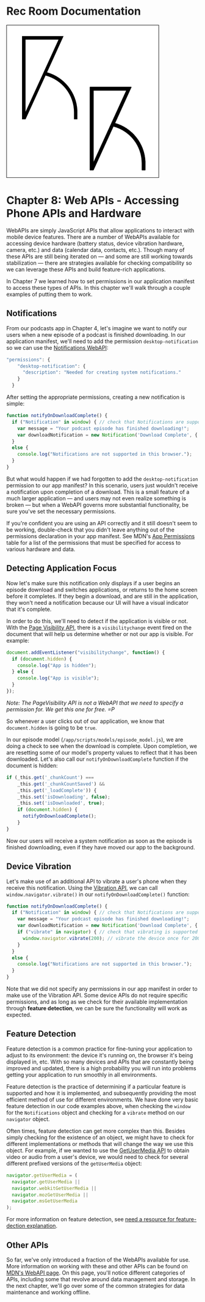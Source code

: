 # Rec Room Documentation

![Rec Room logo](images/recroom-logo.jpg?raw=true)


# Chapter 8: Web APIs - Accessing Phone APIs and Hardware

WebAPIs are simply JavaScript APIs that allow applications to interact with mobile device features. There are a number of WebAPIs available for accessing device hardware (battery status, device vibration hardware, camera, etc.) and data (calendar data, contacts, etc.). Though many of these APIs are still being iterated on &mdash; and some are still working towards stabilization &mdash; there are strategies available for checking compatibility so we can leverage these APIs and build feature-rich applications.

In Chapter 7 we learned how to set permissions in our application manifest to access these types of APIs. In this chapter we'll walk through a couple examples of putting them to work.

## Notifications 
From our podcasts app in Chapter 4, let's imagine we want to notify our users when a new episode of a podcast is finished downloading. In our application manifest, we'll need to add the permission `desktop-notification` so we can use the [Notifications WebAPI](https://developer.mozilla.org/en-US/docs/Web/API/Notification/Using_Web_Notifications):

```javascript
"permissions": {
    "desktop-notification": {
      "description": "Needed for creating system notifications."
    }
  }
````

After setting the appropriate permissions, creating a new notification is simple:

```javascript
function notifyOnDownloadComplete() {
  if ("Notification" in window) { // check that Notifications are supported in our browser
    var message = "Your podcast episode has finished downloading!";
    var downloadNotification = new Notification('Download Complete', { body: message });
  }
  else {
    console.log("Notifications are not supported in this browser.");
  }
}
````

But what would happen if we had forgotten to add the `desktop-notification` permission to our app manifest? In this scenario, users just wouldn't receive a notification upon completion of a download. This is a small feature of a much larger application &mdash; and users may not even realize something is broken &mdash; but when a WebAPI governs more substantial functionality, be sure you've set the necessary permissions.

If you're confident you are using an API correctly and it still doesn't seem to be working, double-check that you didn't leave anything out of the permissions declaration in your app manifest. See MDN's [App Permissions](https://developer.mozilla.org/en-US/Apps/Build/App_permissions) table for a list of the permissions that must be specified for access to various hardware and data.

## Detecting Application Focus
Now let's make sure this notification only displays if a user begins an episode download and switches applications, or returns to the home screen before it completes. If they begin a download, and are still in the application, they won't need a notification because our UI will have a visual indicator that it's complete.

In order to do this, we'll need to detect if the application is visible or not. With the [Page Visibility API](https://developer.mozilla.org/en-US/docs/Web/Guide/User_experience/Using_the_Page_Visibility_API), there is a `visibilitychange` event fired on the document that will help us determine whether or not our app is visible. For example:

```javascript
document.addEventListener("visibilitychange", function() {
  if (document.hidden) {
    console.log("App is hidden");
  } else {
    console.log("App is visible");
  } 
});
````

*Note: The PageVisibility API is not a WebAPI that we need to specify a permission for. We get this one for free. =P*

So whenever a user clicks out of our application, we know that `document.hidden` is going to be `true`.

In our episode model (`/app/scripts/models/episode_model.js`), we are doing a check to see when the download is complete. Upon completion, we are resetting some of our model's property values to reflect that it has been downloaded. Let's also call our `notifyOnDownloadComplete` function if the document is hidden:

```javascript
if (_this.get('_chunkCount') ===
    _this.get('_chunkCountSaved') &&
    _this.get('_loadComplete')) {
    _this.set('isDownloading', false);
    _this.set('isDownloaded', true);
    if (document.hidden) {
      notifyOnDownloadComplete();
    }
}
````

Now our users will receive a system notification as soon as the episode is finished downloading, even if they have moved our app to the background. 

## Device Vibration

Let's make use of an additional API to vibrate a user's phone when they receive this notification. Using the [Vibration API](https://developer.mozilla.org/en-US/docs/Web/Guide/API/Vibration), we can call `window.navigator.vibrate()` in our `notifyOnDownloadComplete()` function:

```javascript
function notifyOnDownloadComplete() {
  if ("Notification" in window) { // check that Notifications are supported in our browser
    var message = "Your podcast episode has finished downloading!";
    var downloadNotification = new Notification('Download Complete', { body: message });
    if ("vibrate" in navigator) { // check that vibrating is supported on our device
      window.navigator.vibrate(200); // vibrate the device once for 200ms
    }
  }
  else {
    console.log("Notifications are not supported in this browser.");
  }
}
````

Note that we did not specify any permissions in our app manifest in order to make use of the Vibration API. Some device APIs do not require specific permissions, and as long as we check for their available implementation through **feature detection**, we can be sure the functionality will work as expected.

## Feature Detection

Feature detection is a common practice for fine-tuning your application to adjust to its environment: the device it's running on, the browser it's being displayed in, etc. With so many devices and APIs that are constantly being improved and updated, there is a high probability you will run into problems getting your application to run smoothly in all environments.

Feature detection is the practice of determining if a particular feature is supported and how it is implemented, and subsequently providing the most efficient method of use for different environments. We have done very basic feature detection in our code examples above, when checking the `window` for the `Notifications` object and checking for a `vibrate` method on our `navigator` object.

Often times, feature detection can get more complex than this. Besides simply checking for the existence of an object, we might have to check for different implementations or methods that will change the way we use this object. For example, if we wanted to use the [GetUserMedia API](https://developer.mozilla.org/en-US/docs/NavigatorUserMedia.getUserMedia) to obtain video or audio from a user's device, we would need to check for several different prefixed versions of the `getUserMedia` object: 

```javascript
navigator.getUserMedia = (
  navigator.getUserMedia ||
  navigator.webkitGetUserMedia ||
  navigator.mozGetUserMedia ||
  navigator.msGetUserMedia
);
````

For more information on feature detection, see [need a resource for feature-dection explanation](#).

## Other APIs
So far, we've only introduced a fraction of the WebAPIs available for use. More information on working with these and other APIs can be found on [MDN's WebAPI page](https://developer.mozilla.org/en-US/docs/WebAPI). On this page, you'll notice different categories of APIs, including some that revolve around data management and storage. In the next chapter, we'll go over some of the common strategies for data maintenance and working offline.